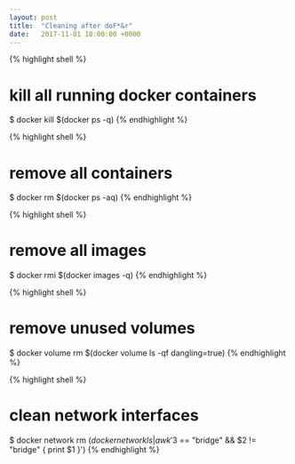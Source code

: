 ```yaml
---
layout: post
title:  "Cleaning after doF*&r"
date:   2017-11-01 18:00:00 +0000
---
```


{% highlight shell %}
# kill all running docker containers
$ docker kill $(docker ps -q)
{% endhighlight %}

{% highlight shell %}
# remove all containers
$ docker rm $(docker ps -aq)
{% endhighlight %}

{% highlight shell %}
# remove all images
$ docker rmi $(docker images -q)
{% endhighlight %}

{% highlight shell %}
# remove unused volumes
$ docker volume rm $(docker volume ls -qf dangling=true)
{% endhighlight %}

{% highlight shell %}
# clean network interfaces
$ docker network rm $(docker network ls | awk '$3 == "bridge" && $2 != "bridge" { print $1 }')
{% endhighlight %}


